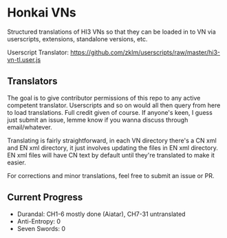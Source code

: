 # Honkai VNs
Structured translations of HI3 VNs so that they can be loaded in to VN via userscripts, extensions, standalone versions, etc.

Userscript Translator: https://github.com/zklm/userscripts/raw/master/hi3-vn-tl.user.js

## Translators
The goal is to give contributor permissions of this repo to any active competent translator. Userscripts and so on would all then query from here to load translations. Full credit given of course. If anyone's keen, I guess just submit an issue, lemme know if you wanna discuss through email/whatever.

Translating is fairly straightforward, in each VN directory there's a CN xml and EN xml directory, it just involves updating the files in EN xml directory. EN xml files will have CN text by default until they're translated to make it easier.

For corrections and minor translations, feel free to submit an issue or PR.

## Current Progress
* Durandal: CH1-6 mostly done (Aiatar), CH7-31 untranslated
* Anti-Entropy: 0
* Seven Swords: 0